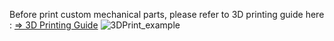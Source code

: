 Before print custom mechanical parts, please refer to 3D printing guide here :
[=> 3D Printing Guide](../docs/AmazingHand_3DprintingTips.pdf)
![3DPrint_example](/assets/3DPrint.jpg) 
